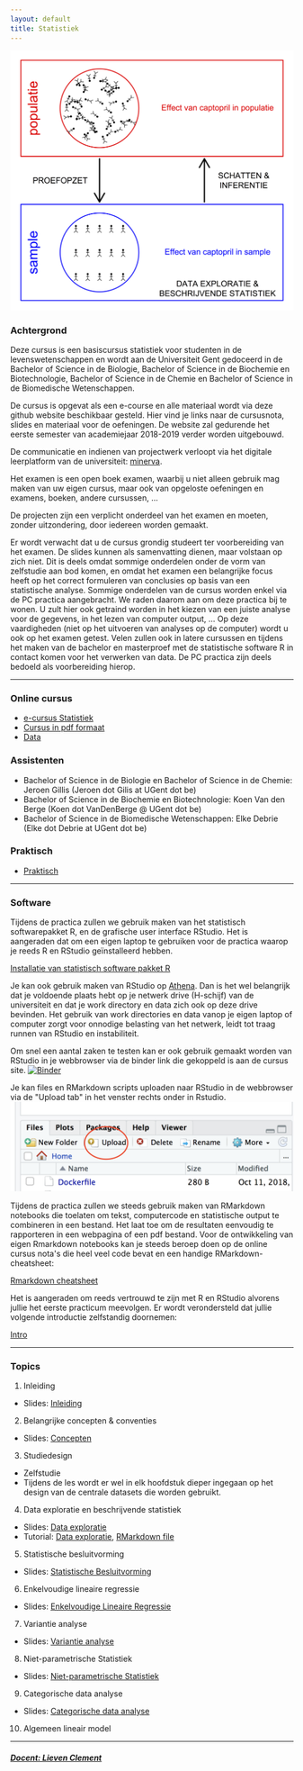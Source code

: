 ```yaml
---
layout: default
title: Statistiek
---
```

![IntroFig](./pages/figs/introFig.png)

### Achtergrond

Deze cursus is een basiscursus statistiek voor studenten in de levenswetenschappen en wordt aan de Universiteit Gent gedoceerd in de Bachelor of Science in de Biologie, Bachelor of Science in de Biochemie en Biotechnologie, Bachelor of Science in de Chemie en Bachelor of Science in de Biomedische Wetenschappen.

De cursus is opgevat als een e-course en alle materiaal wordt via deze github website  beschikbaar gesteld.
Hier vind je links naar de cursusnota, slides en materiaal voor de oefeningen.
De website zal gedurende het eerste semester van academiejaar 2018-2019 verder worden uitgebouwd.

De communicatie en indienen van projectwerk verloopt via het digitale leerplatform van de universiteit: [minerva](https://minerva.ugent.be).

Het examen is een open boek examen, waarbij u niet alleen gebruik mag maken van uw eigen cursus, maar ook van opgeloste oefeningen en examens, boeken, andere cursussen, ...

De projecten zijn een verplicht onderdeel van het examen en moeten, zonder uitzondering, door iedereen worden gemaakt.

Er wordt verwacht dat u de cursus grondig studeert ter voorbereiding van het examen. De slides kunnen als samenvatting dienen, maar volstaan op zich niet. Dit is deels omdat sommige onderdelen onder de vorm van zelfstudie aan bod komen, en omdat het examen een belangrijke focus heeft op het correct formuleren van conclusies op basis van een statistische analyse. Sommige onderdelen van de cursus worden enkel via de PC practica aangebracht. We raden daarom aan om deze practica bij te wonen. U zult hier ook getraind worden in het kiezen van een juiste analyse voor de gegevens, in het lezen van computer output, ... Op deze vaardigheden (niet op het uitvoeren van analyses op de computer) wordt u ook op het examen getest. Velen zullen ook in latere cursussen en tijdens het maken van de bachelor en masterproef met de statistische software R in contact komen voor het verwerken van data. De PC practica zijn deels bedoeld als voorbereiding hierop.


---

### Online cursus

- [e-cursus Statistiek](https://statomics.github.io/statistiekCursusNotas/)
- [Cursus in pdf formaat](https://statomics.github.io/statistiekCursusNotas/Statistiek_2018_2019.pdf)
- [Data](https://statomics.github.io/statistiekCursusNotas/data.zip)

### Assistenten

- Bachelor of Science in de Biologie en Bachelor of Science in de Chemie: Jeroen Gillis (Jeroen dot Gilis at UGent dot be)
- Bachelor of Science in de Biochemie en Biotechnologie: Koen Van den Berge (Koen dot VanDenBerge @ UGent dot  be)
- Bachelor of Science in de Biomedische Wetenschappen: Elke Debrie (Elke dot Debrie at UGent dot be)

### Praktisch
- [Praktisch](assets/00-Afspraken.pdf)

---

### Software

Tijdens de practica zullen we gebruik maken van het statistisch softwarepakket R, en de grafische user interface RStudio.
Het is aangeraden dat om een eigen laptop te gebruiken voor de practica waarop je reeds R en RStudio geïnstalleerd hebben.

[Installatie van statistisch software pakket R](pages/software/RStudio_installeren.html)

Je kan ook gebruik maken van RStudio op [Athena](https://athena.ugent.be). Dan is het wel belangrijk dat je voldoende plaats hebt op je netwerk drive (H-schijf) van de universiteit en dat je work directory en data zich ook op deze drive bevinden. Het gebruik van work directories en data vanop je eigen laptop of computer zorgt voor onnodige belasting van het netwerk, leidt tot traag runnen van RStudio en instabiliteit.

Om snel een aantal zaken te testen kan er ook gebruik gemaakt worden van RStudio in je webbrowser via de binder link die gekoppeld is aan de cursus site. 
[![Binder](https://mybinder.org/badge.svg)](https://mybinder.org/v2/gh/statOmics/statistiekBasisCursus/master?urlpath=rstudio)

Je kan files en RMarkdown scripts uploaden naar RStudio in de webbrowser via de "Upload tab" in het venster rechts onder in Rstudio.
![binderUpload](./assets/binderUpload.png)


Tijdens de practica zullen we steeds gebruik maken van RMarkdown notebooks die toelaten om tekst, computercode en statistische output te combineren in een bestand. Het laat toe om de resultaten eenvoudig te rapporteren in een webpagina of een pdf bestand. 
Voor de ontwikkeling van eigen Rmarkdown notebooks kan je steeds beroep doen op de online cursus nota's die heel veel code bevat en een handige RMarkdown-cheatsheet: 

[Rmarkdown cheatsheet](practica/rmarkdown-cheatsheet.pdf)

Het is aangeraden om reeds vertrouwd te zijn met R en RStudio alvorens jullie het eerste practicum meevolgen.
Er wordt verondersteld dat jullie volgende introductie zelfstandig doornemen:

[Intro](practica/zelfstudie.md)

---

### Topics

  1. Inleiding
  - Slides:  [Inleiding](assets/01-Inleiding.pdf)

  2. Belangrijke concepten & conventies
  - Slides: [Concepten](assets/02-Concepten.pdf)

  3. Studiedesign
  - Zelfstudie
  - Tijdens de les wordt er wel in elk hoofdstuk dieper ingegaan op het design van de centrale datasets die worden gebruikt.

  4. Data exploratie en beschrijvende statistiek
  - Slides: [Data exploratie](assets/04-DataExploratie.pdf)
  - Tutorial: [Data exploratie](practica/practicum1/PC-practicum1.html), [RMarkdown file](practica/practicum1/PC-practicum1.Rmd)

  5. Statistische besluitvorming
  - Slides: [Statistische Besluitvorming](assets/05-StatisticalInference.pdf)

  6. Enkelvoudige lineaire regressie
  - Slides: [Enkelvoudige Lineaire Regressie](assets/06-LineaireRegressie.pdf )

  7. Variantie analyse
  - Slides: [Variantie analyse](assets/07-Anova.pdf)

  8. Niet-parametrische Statistiek
  - Slides: [Niet-parametrische Statistiek](assets/08-NietParametrischeStatistiek.pdf)

  9. Categorische data analyse
  - Slides: [Categorische data analyse](assets/09-CategorischeDataAnalyse.pdf)

  10. Algemeen lineair model


---

##### [Docent: Lieven Clement](https://statomics.github.io/pages/about.html)

